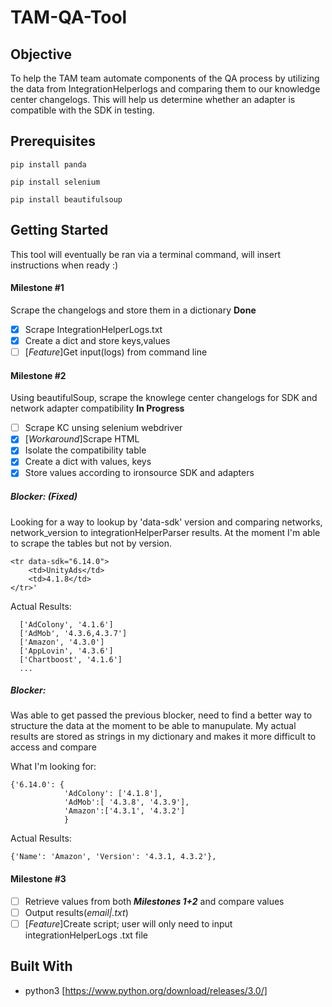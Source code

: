 # TAM-QA-Tool

## Objective

To help the TAM team automate components of the QA process by utilizing the data from IntegrationHelperlogs and comparing them to our knowledge center changelogs. This will help us determine whether an adapter is compatible with the SDK in testing.

## Prerequisites 

`pip install panda`

`pip install selenium`

`pip install beautifulsoup`

## Getting Started

This tool will eventually be ran via a terminal command, will insert instructions when ready :)

#### Milestone #1

Scrape the changelogs and store them in a dictionary **Done**

- [x] Scrape IntegrationHelperLogs.txt
- [x] Create a dict and store keys,values
- [ ] [*Feature*]Get input(logs) from command line

#### Milestone #2
Using beautifulSoup, scrape the knowlege center changelogs for SDK and network adapter compatibility **In Progress**

- [ ] Scrape KC unsing selenium webdriver
- [x] [*Workaround*]Scrape HTML
- [x] Isolate the compatibility table
- [x] Create a dict with values, keys
- [x] Store values according to ironsource SDK and adapters

##### Blocker: (Fixed)
Looking for a way to lookup by 'data-sdk' version and comparing networks, network_version to integrationHelperParser results. At the moment I'm able to scrape the tables but not by version. 
```
<tr data-sdk="6.14.0">
    <td>UnityAds</td>
    <td>4.1.8</td>
</tr>'
```
Actual Results:
```
  ['AdColony', '4.1.6']
  ['AdMob', '4.3.6,4.3.7']
  ['Amazon', '4.3.0']
  ['AppLovin', '4.3.6']
  ['Chartboost', '4.1.6']
  ...
```
##### Blocker: 
Was able to get passed the previous blocker, need to find a better way to structure the data at the moment to be able to manupulate. My actual results are stored as strings in my dictionary and makes it more difficult to access and compare

What I'm looking for:
```
{'6.14.0': {
            'AdColony': ['4.1.8'],
            'AdMob':[ '4.3.8', '4.3.9'],
            'Amazon':['4.3.1', '4.3.2']
            }
```
Actual Results:
```
{'Name': 'Amazon', 'Version': '4.3.1, 4.3.2'},
```

#### Milestone #3

- [ ] Retrieve values from both ***Milestones 1+2*** and compare values
- [ ] Output results(_email|.txt_)
- [ ] [*Feature*]Create script; user will only need to input integrationHelperLogs .txt file

## Built With

* python3 [https://www.python.org/download/releases/3.0/]
